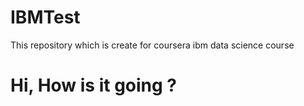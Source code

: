 # IBMTest
This repository which is create for coursera ibm data science course



# Hi, How is it going ?
